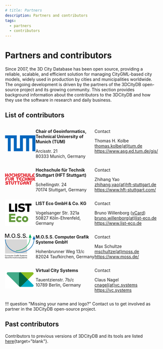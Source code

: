 ```yaml
---
# title: Partners
description: Partners and contributors
tags:
  - partners
  - contributors
---
```


# Partners and contributors

Since 2007, the 3D City Database has been open source, providing a reliable, scalable, and efficient solution for
managing CityGML-based city models, widely used in production by cities and municipalities worldwide. The ongoing
development is driven by the partners of the 3DCityDB open-source project and its growing community.
This section provides background information about the contributors to the 3DCityDB and how they use the software in
research and daily business.

## List of contributors

<div style="display: table; width: 100%;">

  <div style="display: table-row;">
    <div style="display: table-cell; text-align: center; vertical-align: middle; width: 20%;">
      <a href="tum-gis/"><img src="./assets/TUMLogo_oZ_Vollfl_blau_RGB.png" alt="Logo" style="max-width: 100px;"></a>
    </div>
    <div style="display: table-cell; text-align: left; vertical-align: top; width: 40%;">
      <p>
        <b>Chair of Geoinformatics, Technical University of Munich (TUM)</b>
      </p>
      <p>
         Arcisstr. 21<br/>
         80333 Munich, Germany
      </p>
    </div>
    <div style="display: table-cell; text-align: left; vertical-align: top; width: 40%;">
      <p>Contact</p>
      <p>
        Thomas H. Kolbe<br/>
        <a href="mailto:thomas.kolbe@tum.de">thomas.kolbe(at)tum.de</a><br/>
        <a href="https://www.asg.ed.tum.de/gis/" target="_blank">https://www.asg.ed.tum.de/gis/</a>
      </p>
    </div>
  </div>

  <div style="display: table-row;">
    <div style="display: table-cell; text-align: center; vertical-align: middle; width: 20%;">
      <a href="hft-stuttgart/"><img src="./assets/HFT-Stuttgart-Logo-2025.svg" alt="Logo" style="max-width: 100px;"></a>
    </div>
    <div style="display: table-cell; text-align: left; vertical-align: top; width: 40%;">
      <p>
        <b>Hochschule für Technik Stuttgart (HFT Stuttgart)</b>
      </p>
      <p>
         Schellingstr. 24<br/>
         70174 Stuttgart, Germany
      </p>
    </div>
    <div style="display: table-cell; text-align: left; vertical-align: top; width: 40%;">
      <p>Contact</p>
      <p>
        Zhihang Yao<br/>
        <a href="mailto:zhihang.yao@hft-stuttgart.de">zhihang.yao(at)hft-stuttgart.de</a><br/>
        <a href="https://www.hft-stuttgart.com/" target="_blank">https://www.hft-stuttgart.com/</a>
      </p>
    </div>
  </div>

  <div style="display: table-row;">
    <div style="display: table-cell; text-align: center; vertical-align: middle; width: 20%;">
      <a href="list-eco/"><img src="./assets/List_Eco_Farbe_sRGB.svg" alt="Logo" style="max-width: 100px;"></a>
    </div>
    <div style="display: table-cell; text-align: left; vertical-align: top; width: 40%;">
      <p>
        <b>LIST Eco GmbH & Co. KG</b>
      </p>
      <p>
        Vogelsanger Str. 321a<br/>
        50827 Köln-Ehrenfeld, Germany
      </p>
    </div>
    <div style="display: table-cell; text-align: left; vertical-align: top; width: 40%;">
      <p>Contact</p>
      <p>
        Bruno Willenborg (<a href="https://www.list-gruppe.de/vcard/?vcard=8ltoiBNbvu2POP8fuZm3VH7JD" target="_blank">vCard</a>)<br/>
        <a href="mailto:bruno.willenborg@list-eco.de">bruno.willenborg(at)list-eco.de</a><br/>
        <a href="https://www.list-eco.de" target="_blank">https://www.list-eco.de</a>
      </p>
    </div>
  </div>

  <div style="display: table-row;">
    <div style="display: table-cell; text-align: center; vertical-align: middle; width: 20%;">
      <a href="moss/"><img src="./assets/MOSS_Logo.svg" alt="Logo" style="max-width: 100px;"></a>
    </div>
    <div style="display: table-cell; text-align: left; vertical-align: top; width: 40%;">
      <p>
        <b>M.O.S.S. Computer Grafik Systeme GmbH</b>
      </p>
      <p>
         Hohenbrunner Weg 13/c<br/>
         82024 Taufkirchen, Germany
      </p>
    </div>
    <div style="display: table-cell; text-align: left; vertical-align: top; width: 40%;">
      <p>Contact</p>
      <p>
        Max Schultze<br/>
        <a href="mailto:mschultze@moss.de">mschultze(at)moss.de</a><br/>
        <a href="https://www.moss.de/" target="_blank">https://www.moss.de/</a>
      </p>
    </div>
  </div>

  <div style="display: table-row;">
    <div style="display: table-cell; text-align: center; vertical-align: middle; width: 20%;">
      <a href="vcs/"><img src="./assets/vcs-logo-small.png" alt="Logo" style="max-width: 100px;"></a>
    </div>
    <div style="display: table-cell; text-align: left; vertical-align: top; width: 40%;">
      <p>
        <b>Virtual City Systems</b>
      </p>
      <p>
         Tauentzienstr. 7b/c<br/>
         10789 Berlin, Germany
      </p>
    </div>
    <div style="display: table-cell; text-align: left; vertical-align: top; width: 40%;">
      <p>Contact</p>
      <p>
        Claus Nagel<br/>
        <a href="mailto:cnagel@vc.systems">cnagel(at)vc.systems</a><br/>
        <a href="https://vc.systems/en/" target="_blank">https://vc.systems</a>
      </p>
    </div>
  </div>
</div>

!!! question "Missing your name and logo?"
    Contact us to get involved as partner in the 3DCityDB open-source project.

## Past contributors

Contributors to previous versions of 3DCityDB and its tools are listed [here](https://3dcitydb-docs.readthedocs.io/en/latest/appendix/contributors.html){target="blank"}.
